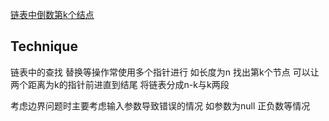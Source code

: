 [链表中倒数第k个结点](https://www.nowcoder.com/practice/529d3ae5a407492994ad2a246518148a?tpId=13&tqId=11167&tPage=1&rp=1&ru=/ta/coding-interviews&qru=/ta/coding-interviews/question-ranking)

## Technique

链表中的查找 替换等操作常使用多个指针进行 如长度为n 找出第k个节点 可以让两个距离为k的指针前进直到结尾 将链表分成n-k与k两段

考虑边界问题时主要考虑输入参数导致错误的情况 如参数为null 正负数等情况